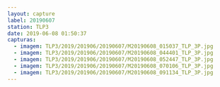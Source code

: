 ```yaml
---
layout: capture
label: 20190607
station: TLP3
date: 2019-06-08 01:50:37
capturas:
  - imagem: TLP3/2019/201906/20190607/M20190608_015037_TLP_3P.jpg
  - imagem: TLP3/2019/201906/20190607/M20190608_044401_TLP_3P.jpg
  - imagem: TLP3/2019/201906/20190607/M20190608_052447_TLP_3P.jpg
  - imagem: TLP3/2019/201906/20190607/M20190608_070106_TLP_3P.jpg
  - imagem: TLP3/2019/201906/20190607/M20190608_091134_TLP_3P.jpg
---
```

